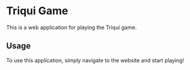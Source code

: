 # Triqui Game

This is a web application for playing the Triqui game.

## Usage

To use this application, simply navigate to the website and start playing!
